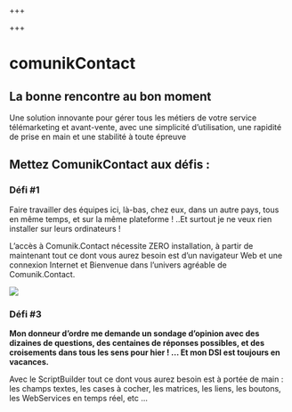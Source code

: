 +++

+++
# comunikContact

## La bonne rencontre au bon moment

Une solution innovante pour gérer tous les métiers de votre service télémarketing et avant-vente, avec une simplicité d’utilisation, une rapidité de prise en main et une stabilité à toute épreuve

## Mettez ComunikContact aux défis :

### Défi #1

Faire travailler des équipes ici, là-bas, chez eux, dans un autre pays, tous en même temps, et sur la même plateforme ! ..Et surtout je ne veux rien installer sur leurs ordinateurs !

L’accès à Comunik.Contact nécessite ZERO installation, à partir de maintenant tout ce dont vous aurez besoin est d’un navigateur Web et une connexion Internet et Bienvenue dans l’univers agréable de Comunik.Contact.

![](/screen1@2x.png)

### Défi #3

**Mon donneur d’ordre me demande un sondage d’opinion avec des dizaines de questions, des centaines de réponses possibles, et des croisements dans tous les sens pour hier ! ... Et mon DSI est toujours en vacances.**

Avec le ScriptBuilder tout ce dont vous aurez besoin est à portée de main : les champs textes, les cases à cocher, les matrices, les liens, les boutons, les WebServices en temps réel, etc ...